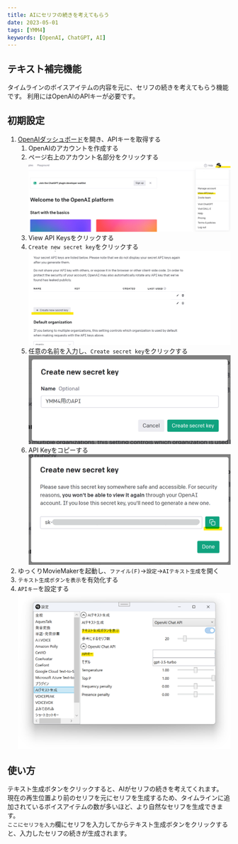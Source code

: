 ```yaml
---
title: AIにセリフの続きを考えてもらう
date: 2023-05-01
tags: [YMM4]
keywords: [OpenAI, ChatGPT, AI]
---
```

## テキスト補完機能
タイムラインのボイスアイテムの内容を元に、セリフの続きを考えてもらう機能です。
利用にはOpenAIのAPIキーが必要です。

## 初期設定
1. [OpenAIダッシュボード](https://platform.openai.com/overview)を開き、APIキーを取得する
   1. OpenAIのアカウントを作成する
   1. ページ右上のアカウント名部分をクリックする
   ![スクリーンショット](TextCompletion_3001.png)
   1. View API Keysをクリックする
   1. `Create new secret key`をクリックする
   ![スクリーンショット](TextCompletion_1241.png)
   1. 任意の名前を入力し、`Create secret key`をクリックする
   ![スクリーンショット](TextCompletion_1631.png)
   1. API Keyをコピーする
   ![スクリーンショット](TextCompletion_2809.png)
1. ゆっくりMovieMakerを起動し、`ファイル(F)`→`設定`→`AIテキスト生成`を開く
1. `テキスト生成ボタンを表示`を有効化する
1. `APIキー`を設定する
![スクリーンショット](TextCompletion_2202.png)

## 使い方
テキスト生成ボタンをクリックすると、AIがセリフの続きを考えてくれます。  
現在の再生位置より前のセリフを元にセリフを生成するため、タイムラインに追加されているボイスアイテムの数が多いほど、より自然なセリフを生成できます。  
`ここにセリフを入力`欄にセリフを入力してからテキスト生成ボタンをクリックすると、入力したセリフの続きが生成されます。